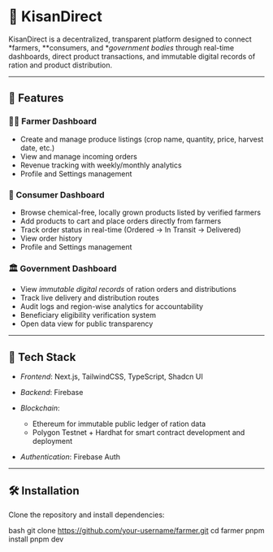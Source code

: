 # 🌾 KisanDirect

KisanDirect is a decentralized, transparent platform designed to connect *farmers, **consumers, and **government bodies* through real-time dashboards, direct product transactions, and immutable digital records of ration and product distribution.

---

## 🚀 Features

### 👨‍🌾 Farmer Dashboard

* Create and manage produce listings (crop name, quantity, price, harvest date, etc.)
* View and manage incoming orders
* Revenue tracking with weekly/monthly analytics
* Profile and Settings management

### 🛒 Consumer Dashboard

* Browse chemical-free, locally grown products listed by verified farmers
* Add products to cart and place orders directly from farmers
* Track order status in real-time (Ordered → In Transit → Delivered)
* View order history
* Profile and Settings management

### 🏛 Government Dashboard

* View *immutable digital records* of ration orders and distributions
* Track live delivery and distribution routes
* Audit logs and region-wise analytics for accountability
* Beneficiary eligibility verification system
* Open data view for public transparency

---

## 🧱 Tech Stack

* *Frontend*: Next.js, TailwindCSS, TypeScript, Shadcn UI
* *Backend*: Firebase
* *Blockchain*:

  * Ethereum for immutable public ledger of ration data
  * Polygon Testnet + Hardhat for smart contract development and deployment
* *Authentication*: Firebase Auth

---

## 🛠 Installation

Clone the repository and install dependencies:

bash
git clone https://github.com/your-username/farmer.git
cd farmer
pnpm install
pnpm dev
